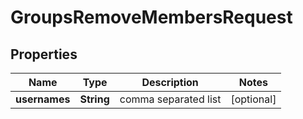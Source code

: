 

# GroupsRemoveMembersRequest


## Properties

| Name | Type | Description | Notes |
|------------ | ------------- | ------------- | -------------|
|**usernames** | **String** | comma separated list |  [optional] |



